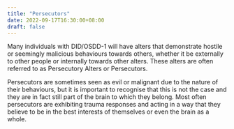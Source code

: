 ```yaml
---
title: "Persecutors"
date: 2022-09-17T16:30:00+08:00
draft: false
---
```

Many individuals with DID/OSDD-1 will have alters that demonstrate hostile or seemingly malicious behaviours towards others, whether it be externally to other people or internally towards other alters. These alters are often referred to as Persecutory Alters or Persecutors.

Persecutors are sometimes seen as evil or malignant due to the nature of their behaviours, but it is important to recognise that this is not the case and they are in fact still part of the brain to which they belong. Most often persecutors are exhibiting trauma responses and acting in a way that they believe to be in the best interests of themselves or even the brain as a whole.

